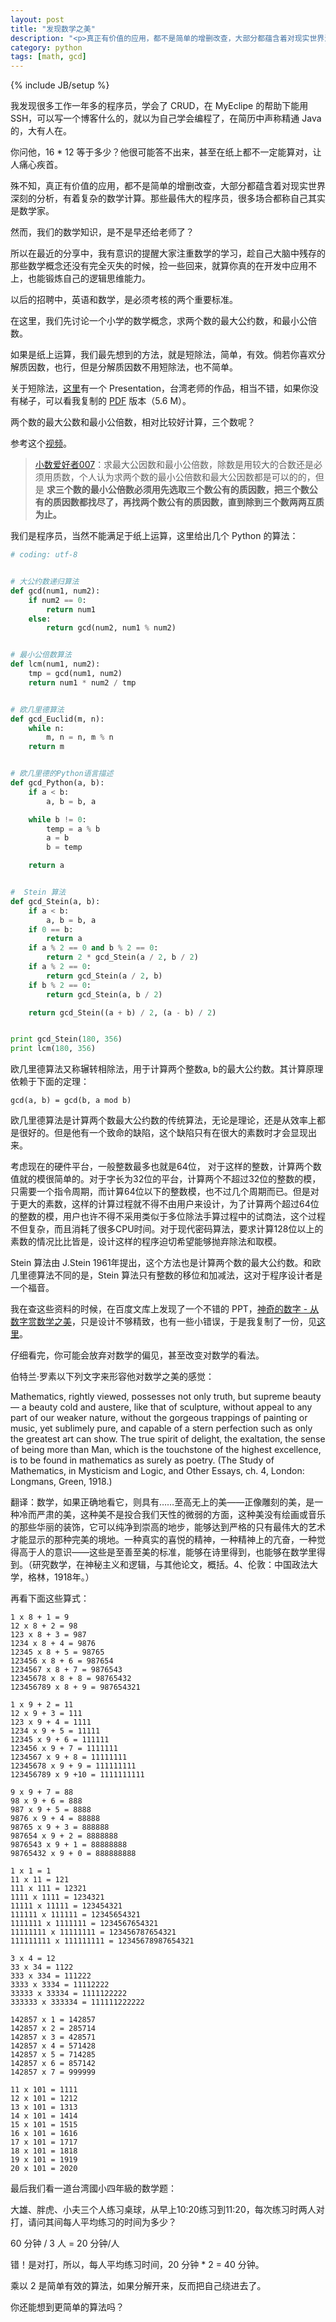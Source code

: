 ```yaml
---
layout: post
title: "发现数学之美"
description: "<p>真正有价值的应用，都不是简单的增删改查，大部分都蕴含着对现实世界深刻的分析，有着复杂的数学计算。那些最伟大的程序员，很多场合都称自己其实是数学家。</p><p>然而，我们的数学知识，是不是早还给老师了？</p><p>在最近的分享中，我有意识的提醒大家注重数学的学习，趁自己大脑中残存的那些数学概念还没有完全灭失的时候，捡一些回来，就算你真的在开发中应用不上，也能锻炼自己的逻辑思维能力。</p><p>以后的招聘中，英语和数学，是必须考核的两个重要标准。</p>"
category: python
tags: [math, gcd]
---
```

{% include JB/setup %}

我发现很多工作一年多的程序员，学会了 CRUD，在 MyEclipe 的帮助下能用 SSH，可以写一个博客什么的，就以为自己学会编程了，在简历中声称精通 Java 的，大有人在。

你问他，16 * 12 等于多少？他很可能答不出来，甚至在纸上都不一定能算对，让人痛心疾首。

殊不知，真正有价值的应用，都不是简单的增删改查，大部分都蕴含着对现实世界深刻的分析，有着复杂的数学计算。那些最伟大的程序员，很多场合都称自己其实是数学家。

然而，我们的数学知识，是不是早还给老师了？

所以在最近的分享中，我有意识的提醒大家注重数学的学习，趁自己大脑中残存的那些数学概念还没有完全灭失的时候，捡一些回来，就算你真的在开发中应用不上，也能锻炼自己的逻辑思维能力。

以后的招聘中，英语和数学，是必须考核的两个重要标准。

在这里，我们先讨论一个小学的数学概念，求两个数的最大公约数，和最小公倍数。

如果是纸上运算，我们最先想到的方法，就是短除法，简单，有效。倘若你喜欢分解质因数，也行，但是分解质因数不用短除法，也不简单。

关于短除法，[这里](http://www.slideshare.net/bruno921/ss-14819754)有一个 Presentation，台湾老师的作品，相当不错，如果你没有梯子，可以看我复制的 [PDF](/assets/images/2013/02/short-division.pdf) 版本（5.6 M）。

两个数的最大公数和最小公倍数，相对比较好计算，三个数呢？

参考这个[视频](http://www.youtube.com/watch?v=fX6YC-r2MIw)。

>[小数爱好者007](http://www.sowerclub.com/ViewTopic.php?id=452306)：求最大公因数和最小公倍数，除数是用较大的合数还是必须用质数，个人认为求两个数的最小公倍数和最大公因数都是可以的的，但是 **求三个数的最小公倍数必须用先选取三个数公有的质因数，把三个数公有的质因数都找尽了，再找两个数公有的质因数，直到除到三个数两两互质为止。**

我们是程序员，当然不能满足于纸上运算，这里给出几个 Python 的算法：

```python
# coding: utf-8


# 大公约数递归算法
def gcd(num1, num2):
    if num2 == 0:
        return num1
    else:
        return gcd(num2, num1 % num2)


# 最小公倍数算法
def lcm(num1, num2):
    tmp = gcd(num1, num2)
    return num1 * num2 / tmp


# 欧几里德算法
def gcd_Euclid(m, n):
    while n:
        m, n = n, m % n
    return m


# 欧几里德的Python语言描述
def gcd_Python(a, b):
    if a < b:
        a, b = b, a

    while b != 0:
        temp = a % b
        a = b
        b = temp

    return a


#  Stein 算法
def gcd_Stein(a, b):
    if a < b:
        a, b = b, a
    if 0 == b:
        return a
    if a % 2 == 0 and b % 2 == 0:
        return 2 * gcd_Stein(a / 2, b / 2)
    if a % 2 == 0:
        return gcd_Stein(a / 2, b)
    if b % 2 == 0:
        return gcd_Stein(a, b / 2)

    return gcd_Stein((a + b) / 2, (a - b) / 2)


print gcd_Stein(180, 356)
print lcm(180, 356)
```

欧几里德算法又称辗转相除法，用于计算两个整数a, b的最大公约数。其计算原理依赖于下面的定理：

`gcd(a, b) = gcd(b, a mod b)`

欧几里德算法是计算两个数最大公约数的传统算法，无论是理论，还是从效率上都是很好的。但是他有一个致命的缺陷，这个缺陷只有在很大的素数时才会显现出来。

考虑现在的硬件平台，一般整数最多也就是64位， 对于这样的整数，计算两个数值就的模很简单的。对于字长为32位的平台，计算两个不超过32位的整数的模，只需要一个指令周期，而计算64位以下的整数模，也不过几个周期而已。但是对于更大的素数，这样的计算过程就不得不由用户来设计，为了计算两个超过64位的整数的模，用户也许不得不采用类似于多位除法手算过程中的试商法，这个过程不但复杂，而且消耗了很多CPU时间。对于现代密码算法，要求计算128位以上的素数的情况比比皆是，设计这样的程序迫切希望能够抛弃除法和取模。

Stein 算法由 J.Stein 1961年提出，这个方法也是计算两个数的最大公约数。和欧几里德算法不同的是，Stein 算法只有整数的移位和加减法，这对于程序设计者是一个福音。

我在查这些资料的时候，在百度文库上发现了一个不错的 PPT，[神奇的数字 - 从数字赏数学之美](http://wenku.baidu.com/view/e53a236e58fafab069dc0221.html)，只是设计不够精致，也有一些小错误，于是我复制了一份，见[这里](http://www.chenzixin.com/demo/slides/math.html)。

仔细看完，你可能会放弃对数学的偏见，甚至改变对数学的看法。

伯特兰·罗素以下列文字来形容他对数学之美的感觉：

<p class='justify'>Mathematics, rightly viewed, possesses not only truth, but supreme beauty — a beauty cold and austere, like that of sculpture, without appeal to any part of our weaker nature, without the gorgeous trappings of painting or music, yet sublimely pure, and capable of a stern perfection such as only the greatest art can show. The true spirit of delight, the exaltation, the sense of being more than Man, which is the touchstone of the highest excellence, is to be found in mathematics as surely as poetry. (The Study of Mathematics, in Mysticism and Logic, and Other Essays, ch. 4, London: Longmans, Green, 1918.)</p>

翻译：数学，如果正确地看它，则具有……至高无上的美——正像雕刻的美，是一种冷而严肃的美，这种美不是投合我们天性的微弱的方面，这种美没有绘画或音乐的那些华丽的装饰，它可以纯净到崇高的地步，能够达到严格的只有最伟大的艺术才能显示的那种完美的境地。一种真实的喜悦的精神，一种精神上的亢奋，一种觉得高于人的意识——这些是至善至美的标准，能够在诗里得到，也能够在数学里得到。（研究数学，在神秘主义和逻辑，与其他论文，概括。4、伦敦：中国政法大学，格林，1918年。）

再看下面这些算式：

```
1 x 8 + 1 = 9
12 x 8 + 2 = 98
123 x 8 + 3 = 987
1234 x 8 + 4 = 9876
12345 x 8 + 5 = 98765
123456 x 8 + 6 = 987654
1234567 x 8 + 7 = 9876543
12345678 x 8 + 8 = 98765432
123456789 x 8 + 9 = 987654321

1 x 9 + 2 = 11
12 x 9 + 3 = 111
123 x 9 + 4 = 1111
1234 x 9 + 5 = 11111
12345 x 9 + 6 = 111111
123456 x 9 + 7 = 1111111
1234567 x 9 + 8 = 11111111
12345678 x 9 + 9 = 111111111
123456789 x 9 +10 = 1111111111

9 x 9 + 7 = 88
98 x 9 + 6 = 888
987 x 9 + 5 = 8888
9876 x 9 + 4 = 88888
98765 x 9 + 3 = 888888
987654 x 9 + 2 = 8888888
9876543 x 9 + 1 = 88888888
98765432 x 9 + 0 = 888888888

1 x 1 = 1
11 x 11 = 121
111 x 111 = 12321
1111 x 1111 = 1234321
11111 x 11111 = 123454321
111111 x 111111 = 12345654321
1111111 x 1111111 = 1234567654321
11111111 x 11111111 = 123456787654321
111111111 x 111111111 = 12345678987654321

3 x 4 = 12
33 x 34 = 1122
333 x 334 = 111222
3333 x 3334 = 11112222
33333 x 33334 = 1111122222
333333 x 333334 = 111111222222

142857 x 1 = 142857
142857 x 2 = 285714
142857 x 3 = 428571
142857 x 4 = 571428
142857 x 5 = 714285
142857 x 6 = 857142
142857 x 7 = 999999

11 x 101 = 1111
12 x 101 = 1212
13 x 101 = 1313
14 x 101 = 1414
15 x 101 = 1515
16 x 101 = 1616
17 x 101 = 1717
18 x 101 = 1818
19 x 101 = 1919
20 x 101 = 2020
```

最后我们看一道台湾國小四年級的数学题：

大雄、胖虎、小夫三个人练习桌球，从早上10:20练习到11:20，每次练习时两人对打，请问其间每人平均练习的时间为多少？

60 分钟 / 3 人 = 20 分钟/人

错！是对打，所以，每人平均练习时间，20 分钟 * 2 = 40 分钟。

乘以 2 是简单有效的算法，如果分解开来，反而把自己绕进去了。

你还能想到更简单的算法吗？






